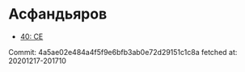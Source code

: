 # Асфандьяров
- [40: CE](40.md)

Commit: 4a5ae02e484a4f5f9e6bfb3ab0e72d29151c1c8a
 fetched at: 20201217-201710
